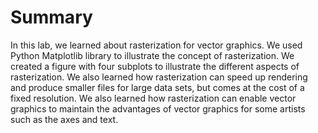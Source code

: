 # Summary

In this lab, we learned about rasterization for vector graphics. We used Python Matplotlib library to illustrate the concept of rasterization. We created a figure with four subplots to illustrate the different aspects of rasterization. We also learned how rasterization can speed up rendering and produce smaller files for large data sets, but comes at the cost of a fixed resolution. We also learned how rasterization can enable vector graphics to maintain the advantages of vector graphics for some artists such as the axes and text.
